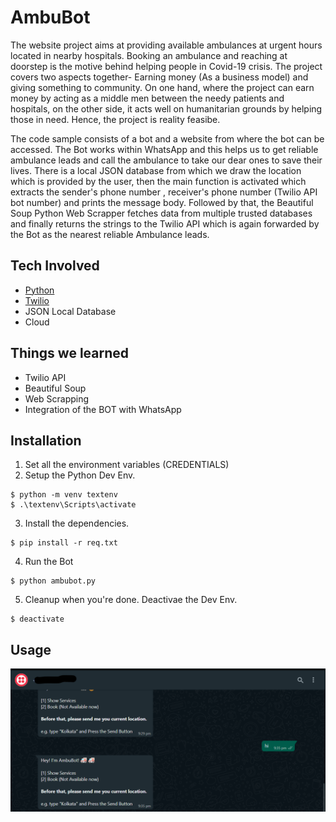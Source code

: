 # AmbuBot

The website project aims at providing available ambulances at urgent hours located in nearby hospitals. Booking an ambulance and reaching at doorstep is the motive behind helping people in Covid-19 crisis. The project covers two aspects together- Earning money (As a business model) and giving something to community. On one hand, where the project can earn money by acting as a middle men between the needy patients and hospitals, on the other side, it acts well on humanitarian grounds by helping those in need. Hence, the project is reality feasibe.

The code sample consists of a bot and a website from where the bot can be accessed. The Bot works within WhatsApp and this helps us to get reliable ambulance leads and call the ambulance to take our dear ones to save their lives. There is a local JSON database from which we draw the location which is provided by the user, then the main function is activated which extracts the sender's phone number , receiver's phone number (Twilio API bot number) and prints the message body. Followed by that, the Beautiful Soup Python Web Scrapper fetches data from multiple trusted databases and finally returns the strings to the Twilio API which is again forwarded by the Bot as the nearest reliable Ambulance leads.

## Tech Involved
- [Python](https://www.python.org/)
- [Twilio](https://www.twilio.com/)
- JSON Local Database
- Cloud

## Things we learned
- Twilio API
- Beautiful Soup
- Web Scrapping
- Integration of the BOT with WhatsApp

## Installation
1. Set all the environment variables (CREDENTIALS)
2. Setup the Python Dev Env.

```
$ python -m venv textenv
$ .\textenv\Scripts\activate
```
3. Install the dependencies.
```
$ pip install -r req.txt
```
4. Run the Bot
```
$ python ambubot.py
```
5. Cleanup when you're done. Deactivae the Dev Env.
```
$ deactivate
```


## Usage

![bot](AMBUBOT/bot.png)